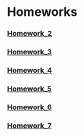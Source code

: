 # Homeworks

### [Homework_2](Homework_2.md)
### [Homework_3](Homework_3.md)
### [Homework_4](Homework_4.md)
### [Homework_5](Homework_5.md)
### [Homework_6](Homework_6.md)
### [Homework_7](Homework_7.md)